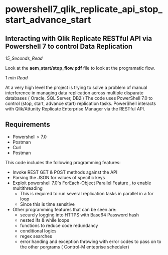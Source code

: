 # powershell7_qlik_replicate_api_stop_start_advance_start
Interacting with Qlik Replicate RESTful API via Powershell 7 to control Data Replication
-----------------
_15_Seconds_Read_

Look at the **aem_start/stop_flow.pdf** file to look at the programatic flow. 

_1 min Read_

At a very high level the project is trying to solve a problem of manual interference in managing data replication across multiple disparate databases ( Oracle, SQL Server, DB2i) The code uses PowerShell 7.0 to control (stop, start, advance start) replication tasks. PowerShell interacts with Qlik/Attunity Replicate Enterprise Manager via the RESTful API.

Requirements
------------
- Powershell > 7.0
- Postman
- Curl
- Postman


This code includes the following programming features:

  * Invoke REST GET & POST methods against the API
  * Parsing the JSON for values of specific keys
  * Exploit powershell 7.0's ForEach-Object Parallel Feature , to enable multithreading
    - This is required to run several replication tasks in parallel in a for loop
    - Since this is time sensitive
  * Other programming features that can be seen are:
    - securely logging into HTTPS with Base64 Password hash
	* nested ifs & while loops
	* functions to reduce code redundancy
	* conditional logics
	* regex searches
	* error handing and exception throwing with error codes to pass on to the other porgrams ( Control-M enteprise scheduler)
